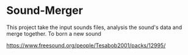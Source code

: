# Sound-Merger
This project take the input sounds files, analysis the sound's data and merge together. To born a new sound

https://www.freesound.org/people/Tesabob2001/packs/12995/
